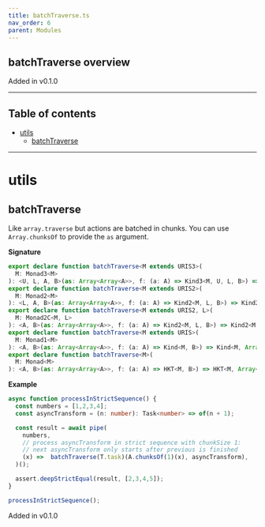 ```yaml
---
title: batchTraverse.ts
nav_order: 6
parent: Modules
---
```


## batchTraverse overview

Added in v0.1.0

---

<h2 class="text-delta">Table of contents</h2>

- [utils](#utils)
  - [batchTraverse](#batchtraverse)

---

# utils

## batchTraverse

Like `array.traverse` but actions are batched in chunks.
You can use `Array.chunksOf` to provide the `as` argument.

**Signature**

```ts
export declare function batchTraverse<M extends URIS3>(
  M: Monad3<M>
): <U, L, A, B>(as: Array<Array<A>>, f: (a: A) => Kind3<M, U, L, B>) => Kind3<M, U, L, Array<B>>
export declare function batchTraverse<M extends URIS2>(
  M: Monad2<M>
): <L, A, B>(as: Array<Array<A>>, f: (a: A) => Kind2<M, L, B>) => Kind2<M, L, Array<B>>
export declare function batchTraverse<M extends URIS2, L>(
  M: Monad2C<M, L>
): <A, B>(as: Array<Array<A>>, f: (a: A) => Kind2<M, L, B>) => Kind2<M, L, Array<B>>
export declare function batchTraverse<M extends URIS>(
  M: Monad1<M>
): <A, B>(as: Array<Array<A>>, f: (a: A) => Kind<M, B>) => Kind<M, Array<B>>
export declare function batchTraverse<M>(
  M: Monad<M>
): <A, B>(as: Array<Array<A>>, f: (a: A) => HKT<M, B>) => HKT<M, Array<B>>
```

**Example**
```ts
async function processInStrictSequence() {
  const numbers = [1,2,3,4];
  const asyncTransform = (n: number): Task<number> => of(n + 1);

  const result = await pipe(
    numbers,
    // process asyncTransform in strict sequence with chunkSize 1:
    // next asyncTransform only starts after previous is finished
    (x) =>  batchTraverse(T.task)(A.chunksOf(1)(x), asyncTransform),
  )();

  assert.deepStrictEqual(result, [2,3,4,5]);
}

processInStrictSequence();
```

Added in v0.1.0
